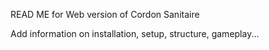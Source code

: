 READ ME for Web version of Cordon Sanitaire

Add information on installation, setup, structure, gameplay...